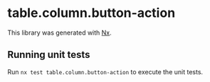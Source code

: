 # table.column.button-action

This library was generated with [Nx](https://nx.dev).

## Running unit tests

Run `nx test table.column.button-action` to execute the unit tests.
